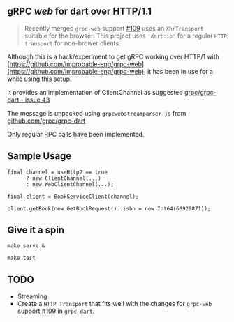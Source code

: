 ## gRPC *web* for dart over HTTP/1.1

> Recently merged `grpc-web` support [#109](https://github.com/grpc/grpc-dart/pull/109) uses an `XhrTransport` suitable for the browser.
> This project uses `'dart:io'` for a regular `HTTP transport` for non-brower clients.

Although this is a hack/experiment to get gRPC working over HTTP/1 with [https://github.com/improbable-eng/grpc-web](https://github.com/improbable-eng/grpc-web); it has been in use for a while using this setup.

It provides an implementation of ClientChannel as suggested [grpc/grpc-dart - issue 43](https://github.com/grpc/grpc-dart/issues/43)

The message is unpacked using `grpcwebstreamparser.js` from [github.com/grpc/grpc-dart](https://github.com/grpc/grpc-web)

Only regular RPC calls have been implemented.

## Sample Usage

```
final channel = useHttp2 == true
      ? new ClientChannel(...)
      : new WebClientChannel(...);

final client = BookServiceClient(channel);

client.getBook(new GetBookRequest()..isbn = new Int64(60929871));
```

## Give it a spin

```
make serve &

make test
```

## TODO

- Streaming
- Create a `HTTP Transport` that fits well with the changes for `grpc-web` support [#109](https://github.com/grpc/grpc-dart/pull/109) in `grpc-dart`.
